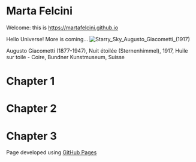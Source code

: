 # Marta Felcini
Welcome: this is https://martafelcini.github.io 

Hello Universe!
More is coming...
![Starry_Sky_Augusto_Giacometti_(1917)](https://user-images.githubusercontent.com/39876967/188236115-a7769732-4f78-44a9-95d0-adeeb070aa02.jpg)


Augusto Giacometti (1877-1947), Nuit étoilée (Sternenhimmel), 1917, Huile sur toile - Coire, Bundner Kunstmuseum, Suisse

 

# Chapter 1
# Chapter 2
# Chapter 3


Page developed using <a href="https://docs.github.com/en/pages/getting-started-with-github-pages/about-github-pages">GitHub Pages</a>
